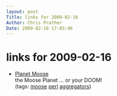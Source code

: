 ```yaml
---
layout: post
Title: links for 2009-02-16  
Author: Chris Prather
Date: 2009-02-16 17:03:46
---
```


# links for 2009-02-16
<ul class="delicious"><li>
                <div class="delicious-link"><a href="http://plagger.org/moose/">Planet Moose</a></div>
                <div class="delicious-extended">the Moose Planet ... or your DOOM!</div>
                <div class="delicious-tags">(tags: <a href="http://delicious.com/perigrin/moose">moose</a> <a href="http://delicious.com/perigrin/perl">perl</a> <a href="http://delicious.com/perigrin/aggregators">aggregators</a>)</div>
            </li></ul>
